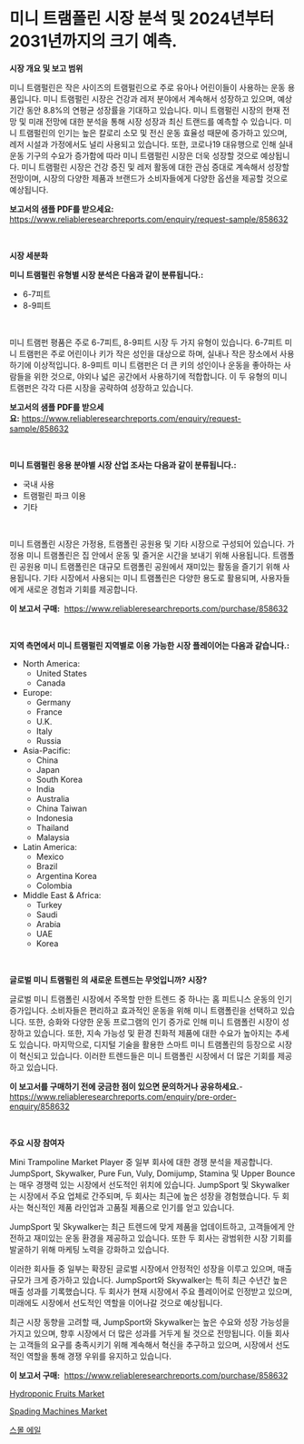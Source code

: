 <p><h1>미니 트램폴린 시장 분석 및 2024년부터 2031년까지의 크기 예측.</h1></p><p><strong>시장 개요 및 보고 범위</strong></p>
<p><p>미니 트램펄린은 작은 사이즈의 트램펄린으로 주로 유아나 어린이들이 사용하는 운동 용품입니다. 미니 트램펄린 시장은 건강과 레저 분야에서 계속해서 성장하고 있으며, 예상 기간 동안 8.8%의 연평균 성장률을 기대하고 있습니다. 미니 트램펄린 시장의 현재 전망 및 미래 전망에 대한 분석을 통해 시장 성장과 최신 트랜드를 예측할 수 있습니다. 미니 트램펄린의 인기는 높은 칼로리 소모 및 전신 운동 효율성 때문에 증가하고 있으며, 레저 시설과 가정에서도 널리 사용되고 있습니다. 또한, 코로나19 대유행으로 인해 실내 운동 기구의 수요가 증가함에 따라 미니 트램펄린 시장은 더욱 성장할 것으로 예상됩니다. 미니 트램펄린 시장은 건강 증진 및 레저 활동에 대한 관심 증대로 계속해서 성장할 전망이며, 시장의 다양한 제품과 브랜드가 소비자들에게 다양한 옵션을 제공할 것으로 예상됩니다.</p></p>
<p><strong>보고서의 샘플 PDF를 받으세요:</strong> <a href="https://www.reliableresearchreports.com/enquiry/request-sample/858632">https://www.reliableresearchreports.com/enquiry/request-sample/858632</a></p>
<p>&nbsp;</p>
<p><strong>시장 세분화</strong></p>
<p><strong>미니 트램펄린 유형별 시장 분석은 다음과 같이 분류됩니다.:</strong></p>
<p><ul><li>6-7피트</li><li>8-9피트</li></ul></p>
<p>&nbsp;</p>
<p><p>미니 트램펀 평품은 주로 6-7피트, 8-9피트 시장 두 가지 유형이 있습니다. 6-7피트 미니 트램펀은 주로 어린이나 키가 작은 성인을 대상으로 하며, 실내나 작은 장소에서 사용하기에 이상적입니다. 8-9피트 미니 트램펀은 더 큰 키의 성인이나 운동을 좋아하는 사람들을 위한 것으로, 야외나 넓은 공간에서 사용하기에 적합합니다. 이 두 유형의 미니 트램펀은 각각 다른 시장을 공략하여 성장하고 있습니다.</p></p>
<p><strong>보고서의 샘플 PDF를 받으세요:</strong>&nbsp;<a href="https://www.reliableresearchreports.com/enquiry/request-sample/858632">https://www.reliableresearchreports.com/enquiry/request-sample/858632</a></p>
<p>&nbsp;</p>
<p><strong> 미니 트램펄린 응용 분야별 시장 산업 조사는 다음과 같이 분류됩니다.:</strong></p>
<p><ul><li>국내 사용</li><li>트램펄린 파크 이용</li><li>기타</li></ul></p>
<p>&nbsp;</p>
<p><p>미니 트램폴린 시장은 가정용, 트램폴린 공원용 및 기타 시장으로 구성되어 있습니다. 가정용 미니 트램폴린은 집 안에서 운동 및 즐거운 시간을 보내기 위해 사용됩니다. 트램폴린 공원용 미니 트램폴린은 대규모 트램폴린 공원에서 재미있는 활동을 즐기기 위해 사용됩니다. 기타 시장에서 사용되는 미니 트램폴린은 다양한 용도로 활용되며, 사용자들에게 새로운 경험과 기회를 제공합니다.</p></p>
<p><strong>이 보고서 구매:</strong>&nbsp; <a href="https://www.reliableresearchreports.com/purchase/858632">https://www.reliableresearchreports.com/purchase/858632</a></p>
<p>&nbsp;</p>
<p><strong>지역 측면에서 미니 트램펄린 지역별로 이용 가능한 시장 플레이어는 다음과 같습니다.:</strong></p>
<p><ul>
    <li>
        North America:
        <ul>
            <li>United States</li>
            <li>Canada</li>
        </ul>
    </li>
    <li>
        Europe:
        <ul>
            <li>Germany</li>
            <li>France</li>
            <li>U.K.</li>
            <li>Italy</li>
            <li>Russia</li>
        </ul>
    </li>
    <li>
        Asia-Pacific:
        <ul>
            <li>China</li>
            <li>Japan</li>
            <li>South Korea</li>
            <li>India</li>
            <li>Australia</li>
            <li>China Taiwan</li>
            <li>Indonesia</li>
            <li>Thailand</li>
            <li>Malaysia</li>
        </ul>
    </li>
    <li>
        Latin America:
        <ul>
            <li>Mexico</li>
            <li>Brazil</li>
            <li>Argentina Korea</li>
            <li>Colombia</li>
        </ul>
    </li>
    <li>
        Middle East & Africa:
        <ul>
            <li>Turkey</li>
            <li>Saudi</li>
            <li>Arabia</li>
            <li>UAE</li>
            <li>Korea</li>
        </ul>
    </li>
    </ul></p>
<p>&nbsp;</p>
<p><strong>글로벌 미니 트램펄린 의 새로운 트렌드는 무엇입니까? 시장?</strong></p>
<p><p>글로벌 미니 트램폴린 시장에서 주목할 만한 트렌드 중 하나는 홈 피트니스 운동의 인기 증가입니다. 소비자들은 편리하고 효과적인 운동을 위해 미니 트램폴린을 선택하고 있습니다. 또한, 승화와 다양한 운동 프로그램의 인기 증가로 인해 미니 트램폴린 시장이 성장하고 있습니다. 또한, 지속 가능성 및 환경 친화적 제품에 대한 수요가 높아지는 추세도 있습니다. 마지막으로, 디지털 기술을 활용한 스마트 미니 트램폴린의 등장으로 시장이 혁신되고 있습니다. 이러한 트렌드들은 미니 트램폴린 시장에서 더 많은 기회를 제공하고 있습니다.</p></p>
<p><strong>이 보고서를 구매하기 전에 궁금한 점이 있으면 문의하거나 공유하세요.</strong>- <a href="https://www.reliableresearchreports.com/enquiry/pre-order-enquiry/858632">https://www.reliableresearchreports.com/enquiry/pre-order-enquiry/858632</a></p>
<p>&nbsp;</p>
<p><strong>주요 시장 참여자</strong></p>
<p><p>Mini Trampoline Market Player 중 일부 회사에 대한 경쟁 분석을 제공합니다. JumpSport, Skywalker, Pure Fun, Vuly, Domijump, Stamina 및 Upper Bounce는 매우 경쟁력 있는 시장에서 선도적인 위치에 있습니다. JumpSport 및 Skywalker는 시장에서 주요 업체로 간주되며, 두 회사는 최근에 높은 성장을 경험했습니다. 두 회사는 혁신적인 제품 라인업과 고품질 제품으로 인기를 얻고 있습니다.</p><p>JumpSport 및 Skywalker는 최근 트렌드에 맞게 제품을 업데이트하고, 고객들에게 안전하고 재미있는 운동 환경을 제공하고 있습니다. 또한 두 회사는 광범위한 시장 기회를 발굴하기 위해 마케팅 노력을 강화하고 있습니다.</p><p>이러한 회사들 중 일부는 확장된 글로벌 시장에서 안정적인 성장을 이루고 있으며, 매출 규모가 크게 증가하고 있습니다. JumpSport와 Skywalker는 특히 최근 수년간 높은 매출 성과를 기록했습니다. 두 회사가 현재 시장에서 주요 플레이어로 인정받고 있으며, 미래에도 시장에서 선도적인 역할을 이어나갈 것으로 예상됩니다.</p><p>최근 시장 동향을 고려할 때, JumpSport와 Skywalker는 높은 수요와 성장 가능성을 가지고 있으며, 향후 시장에서 더 많은 성과를 거두게 될 것으로 전망됩니다. 이들 회사는 고객들의 요구를 충족시키기 위해 계속해서 혁신을 추구하고 있으며, 시장에서 선도적인 역할을 통해 경쟁 우위를 유지하고 있습니다.</p></p>
<p><strong>이 보고서 구매:</strong>&nbsp;&nbsp;<a href="https://www.reliableresearchreports.com/purchase/858632">https://www.reliableresearchreports.com/purchase/858632</a></p>
<p><p><a href="https://three-jumbo-f6d.notion.site/Hydroponic-Fruits-Market-Size-Focuses-on-Market-Dynamics-In-Depth-Analysis-and-Future-Projections-o-566cc21968d14ab3b6f7314064b84bec">Hydroponic Fruits Market</a></p><p><a href="https://skillful-vermicelli-b89.notion.site/Spading-Machines-Market-Size-Growth-and-Forecast-from-2024-2031-464b5352119c401db9f2e350dd6586c1">Spading Machines Market</a></p><p><a href="https://github.com/fernandotryO5lson96765/Market-Research-Report-List-1/blob/main/75049364934.md">스몰 에일</a></p></p>
